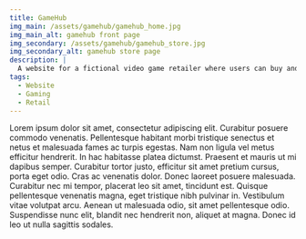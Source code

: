 ```yaml
---
title: GameHub
img_main: /assets/gamehub/gamehub_home.jpg
img_main_alt: gamehub front page
img_secondary: /assets/gamehub/gamehub_store.jpg
img_secondary_alt: gamehub store page
description: |
  A website for a fictional video game retailer where users can buy and sell games as well as read the latest news from the world of gaming.
tags:
  - Website
  - Gaming
  - Retail
---
```


Lorem ipsum dolor sit amet, consectetur adipiscing elit. Curabitur posuere commodo venenatis. Pellentesque habitant morbi tristique senectus et netus et malesuada fames ac turpis egestas. Nam non ligula vel metus efficitur hendrerit. In hac habitasse platea dictumst. Praesent et mauris ut mi dapibus semper. Curabitur tortor justo, efficitur sit amet pretium cursus, porta eget odio. Cras ac venenatis dolor. Donec laoreet posuere malesuada. Curabitur nec mi tempor, placerat leo sit amet, tincidunt est. Quisque pellentesque venenatis magna, eget tristique nibh pulvinar in. Vestibulum vitae volutpat arcu. Aenean ut malesuada odio, sit amet pellentesque odio. Suspendisse nunc elit, blandit nec hendrerit non, aliquet at magna. Donec id leo ut nulla sagittis sodales.
